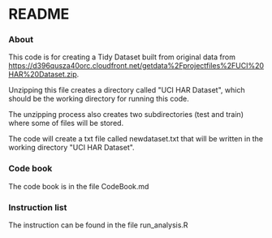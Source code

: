 README
==============================

### About

This code is for creating a Tidy Dataset built from original data from https://d396qusza40orc.cloudfront.net/getdata%2Fprojectfiles%2FUCI%20HAR%20Dataset.zip.

Unzipping this file creates a directory called "UCI HAR Dataset", which should be the working directory for running this code.

The unzipping process also creates two subdirectories (test and train) where some of files will be stored.

The code will create a txt file called newdataset.txt that will be written in the working directory "UCI HAR Dataset".

### Code book

The code book is in the file CodeBook.md

### Instruction list

The instruction can be found in the file run_analysis.R

